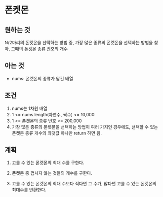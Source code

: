 # 폰켓몬

## 원하는 것

N/2마리의 폰켓몬을 선택하는 방법 중, 가장 많은 종류의 폰켓몬을 선택하는 방법을 찾아, 그때의 폰켓몬 종류 번호의 개수

## 아는 것

- nums: 폰켓몬의 종류가 담긴 배열

## 조건

1. nums는 1차원 배열
2. 1 <= nums.length(자연수, 짝수) <= 10,000
3. 1 <= 폰켓몬의 종류 번호 <= 200,000
4. 가장 많은 종류의 폰켓몬을 선택하는 방법이 여러 가지인 경우에도, 선택할 수 있는 폰켓몬 종류 개수의 최댓값 하나만 return 하면 됨.

## 계획

1. 고를 수 있는 폰켓몬의 최대 수를 구한다.

2. 폰켓몬 중 겹치지 않는 것들의 개수를 구한다.

3. 고를 수 있는 폰켓몬의 최대 수보다 적다면 그 수가, 많다면 고를 수 있는 폰캣몬의 최대수를 반환한다.
